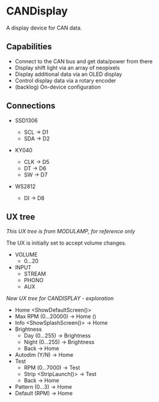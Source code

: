 # CANDisplay
A display device for CAN data.

## Capabilities

* Connect to the CAN bus and get data/power from there
* Display shift light via an array of neopixels
* Display additional data via an OLED display
* Control display data via a rotary encoder
* (backlog) On-device configuration


## Connections

* SSD1306
  * SCL -> D1
  * SDA -> D2

* KY040
  * CLK -> D5
  * DT -> D6
  * SW -> D7

* WS2812
  * DI -> D8

## UX tree

_This UX tree is from MODULAMP, for reference only_

The UX is initially set to accept volume changes.

* VOLUME
  * 0...20
* INPUT
  * STREAM
  * PHONO
  * AUX

_New UX tree for CANDISPLAY - exploration_

* Home <ShowDefaultScreen()>
* Max RPM (0...20000) -> Home ()
* Info <ShowSplashScreen()> -> Home
* Brightness
  * Day (0...255) -> Brightness
  * Night (0...255) -> Brightness
  * Back -> Home
* Autodim (Y/N) -> Home
* Test
  * RPM (0...7000) -> Test
  * Strip <StripLaunch()> -> Test
  * Back -> Home
* Pattern (0...3) -> Home
* Default (RPM) -> Home